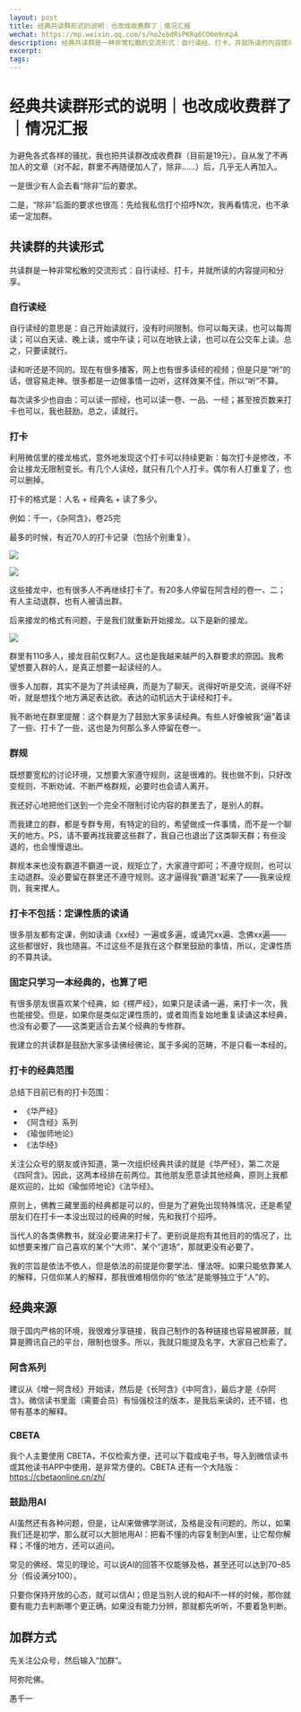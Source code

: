 ```yaml
---
layout: post
title: 经典共读群形式的说明｜也改成收费群了｜情况汇报
wechat: https://mp.weixin.qq.com/s/ho2ebdRsPKRq6CO6m9nKpA
description: 经典共读群是一种非常松散的交流形式：自行读经、打卡，并就所读的内容提问和分享。希望大家都能深入经藏，智慧如海。
excerpt: 
tags:
---
```


# 经典共读群形式的说明｜也改成收费群了｜情况汇报

为避免各式各样的骚扰，我也把共读群改成收费群（目前是19元）。自从发了不再加人的文章（对不起，群里不再随便加人了，除非……）后，几乎无人再加入。

一是很少有人会去看“除非”后的要求。

二是，“除非”后面的要求也很高：先给我私信打个招呼N次，我再看情况，也不承诺一定加群。

## 共读群的共读形式

共读群是一种非常松散的交流形式：自行读经、打卡，并就所读的内容提问和分享。

### 自行读经

自行读经的意思是：自己开始读就行，没有时间限制。你可以每天读，也可以每周读；可以白天读、晚上读，或中午读；可以在地铁上读，也可以在公交车上读。总之，只要读就行。

读和听还是不同的。现在有很多播客，网上也有很多读经的视频；但是只是“听”的话，很容易走神。很多都是一边做事情一边听，这样效果不佳，所以“听”不算。

每次读多少也自由：可以读一部经，也可以读一卷、一品、一经；甚至按页数来打卡也可以，我也鼓励。总之，读就行。

### 打卡

利用微信里的接龙格式，意外地发现这个打卡可以持续更新：每次打卡是修改，不会让接龙无限制变长。有几个人读经，就只有几个人打卡。偶尔有人打重复了，也可以删掉。

打卡的格式是：人名 + 经典名 + 读了多少。

例如：千一，《杂阿含》，卷25完

最多的时候，有近70人的打卡记录（包括个别重复）。

![](../images/2025-09-14-15-27-40.png)

![](../images/2025-09-14-15-28-49.png)

这些接龙中，也有很多人不再继续打卡了。有20多人停留在阿含经的卷一、二；有人主动退群，也有人被请出群。

后来接龙的格式有问题，于是我们就重新开始接龙。以下是新的接龙。

![](../images/2025-09-14-16-16-58.png)

群里有110多人，接龙目前仅剩7人。这也是我越来越严的入群要求的原因。我希望想要入群的人，是真正想要一起读经的人。

很多人加群，其实不是为了共读经典，而是为了聊天。说得好听是交流，说得不好听，就是想找个地方满足表达欲。表达的动机远大于读经和打卡。

我不断地在群里提醒：这个群是为了鼓励大家多读经典。有些人好像被我“逼”着读了一些、打卡了一些，这也是为何那么多人停留在卷一。

### 群规

既想要宽松的讨论环境，又想要大家遵守规则，这是很难的。我也做不到，只好改变规则、不断劝诫、不断严格群规，必要时也会请人离开。

我还好心地把他们送到一个完全不限制讨论内容的群里去了，是别人的群。

而我建立的群，都是专群专用，有特定的目的，希望做成一件事情，而不是一个聊天的地方。PS，请不要再找我要这些群了，我自己也退出了这类聊天群；有些没退的，也会慢慢退出。

群规本来也没有霸道不霸道一说，规矩立了，大家遵守即可；不遵守规则，也可以主动退群。没必要留在群里还不遵守规则。这才逼得我“霸道”起来了——我来设规则，我来撵人。

### 打卡不包括：定课性质的读诵

很多朋友都有定课，例如读诵《xx经》一遍或多遍，或诵咒xx遍、念佛xx遍——这些都很好，我也随喜。不过这些不是我在这个群里鼓励的事情，所以，定课性质的不算共读。

### 固定只学习一本经典的，也算了吧

有很多朋友很喜欢某个经典，如《楞严经》，如果只是读诵一遍，来打卡一次，我也能接受。但是，如果你是类似定课性质的，或者周而复始地重复读诵这本经典，也没有必要了——这类更适合去某个经典的专修群。

我建立的共读群是鼓励大家多读佛经佛论，属于多闻的范畴，不是只看一本经的。

### 打卡的经典范围

总结下目前已有的打卡范围：

* 《华严经》
* 《阿含经》系列
* 《瑜伽师地论》
* 《法华经》

关注公众号的朋友或许知道，第一次组织经典共读的就是《华严经》，第二次是《四阿含》。因此，这两本经排在前两位。其他朋友愿意读其他经典，原则上我都是欢迎的，比如《瑜伽师地论》《法华经》。

原则上，佛教三藏里面的经典都是可以的，但是为了避免出现特殊情况，还是希望朋友们在打卡一本没出现过的经典的时候，先和我打个招呼。

当代人的各类佛教书，就没必要进来打卡了。更别说是抱有其他目的的情况了，比如想要来推广自己喜欢的某个“大师”、某个“道场”，那就更没有必要了。

我的宗旨是依法不依人，但是依法的前提是你要学法、懂法呀。如果只能依靠某人的解释，只信仰某人的解释，那我很难相信你的“依法”是能够独立于“人”的。

## 经典来源

限于国内严格的环境，我很难分享链接，我自己制作的各种链接也容易被屏蔽，就算是腾讯自己的平台，限制也很多。所以，我就只能提及名字，大家自己检索了。

### 阿含系列

建议从《增一阿含经》开始读，然后是《长阿含》《中阿含》，最后才是《杂阿含》。微信读书里面（需要会员）有恒强校注的版本，是我后来读的，还不错，也带有基本的解释。

### CBETA

我个人主要使用 CBETA，不仅检索方便，还可以下载成电子书，导入到微信读书或其他读书APP中使用，是非常方便的。CBETA 还有一个大陆版：https://cbetaonline.cn/zh/

### 鼓励用AI

AI虽然还有各种问题，但是，让AI来做佛学测试，及格是没有问题的。所以，如果我们还是初学，那么就可以大胆地用AI：把看不懂的内容复制到AI里，让它帮你解释；不懂的地方，还可以追问。

常见的佛经、常见的理论，可以说AI的回答不仅能够及格，甚至还可以达到70–85分（假设满分100）。

只要你保持开放的心态，就可以信AI；但是当别人说的和AI不一样的时候，那你就要有能力去判断哪个更正确。如果没有能力分辨，那就都先听听，不要着急判断。

## 加群方式

先关注公众号，然后输入“加群“。


阿弥陀佛。

愚千一
